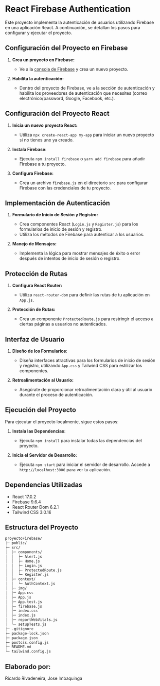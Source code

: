 # React Firebase Authentication

Este proyecto implementa la autenticación de usuarios utilizando Firebase en una aplicación React. A continuación, se detallan los pasos para configurar y ejecutar el proyecto.

## Configuración del Proyecto en Firebase

1. **Crea un proyecto en Firebase:**
   - Ve a la [consola de Firebase](https://console.firebase.google.com/) y crea un nuevo proyecto.
   
2. **Habilita la autenticación:**
   - Dentro del proyecto de Firebase, ve a la sección de autenticación y habilita los proveedores de autenticación que necesites (correo electrónico/password, Google, Facebook, etc.).

## Configuración del Proyecto React

1. **Inicia un nuevo proyecto React:**
   - Utiliza `npx create-react-app my-app` para iniciar un nuevo proyecto si no tienes uno ya creado.

2. **Instala Firebase:**
   - Ejecuta `npm install firebase` o `yarn add firebase` para añadir Firebase a tu proyecto.

3. **Configura Firebase:**
   - Crea un archivo `firebase.js` en el directorio `src` para configurar Firebase con las credenciales de tu proyecto.

## Implementación de Autenticación

1. **Formulario de Inicio de Sesión y Registro:**
   - Crea componentes React (`Login.js` y `Register.js`) para los formularios de inicio de sesión y registro.
   - Utiliza los métodos de Firebase para autenticar a los usuarios.

2. **Manejo de Mensajes:**
   - Implementa la lógica para mostrar mensajes de éxito o error después de intentos de inicio de sesión o registro.

## Protección de Rutas

1. **Configura React Router:**
   - Utiliza `react-router-dom` para definir las rutas de tu aplicación en `App.js`.

2. **Protección de Rutas:**
   - Crea un componente `ProtectedRoute.js` para restringir el acceso a ciertas páginas a usuarios no autenticados.

## Interfaz de Usuario

1. **Diseño de los Formularios:**
   - Diseña interfaces atractivas para los formularios de inicio de sesión y registro, utilizando `App.css` y Tailwind CSS para estilizar los componentes.

2. **Retroalimentación al Usuario:**
   - Asegúrate de proporcionar retroalimentación clara y útil al usuario durante el proceso de autenticación.

## Ejecución del Proyecto

Para ejecutar el proyecto localmente, sigue estos pasos:

1. **Instala las Dependencias:**
   - Ejecuta `npm install` para instalar todas las dependencias del proyecto.

2. **Inicia el Servidor de Desarrollo:**
   - Ejecuta `npm start` para iniciar el servidor de desarrollo. Accede a `http://localhost:3000` para ver tu aplicación.

## Dependencias Utilizadas

- React 17.0.2
- Firebase 9.6.4
- React Router Dom 6.2.1
- Tailwind CSS 3.0.16

## Estructura del Proyecto

```markdown
proyectoFirebase/
├─ public/
├─ src/
│  ├─ components/
│  │  ├─ Alert.js
│  │  ├─ Home.js
│  │  ├─ Login.js
│  │  ├─ ProtectedRoute.js
│  │  └─ Register.js
│  ├─ context/
│  │  └─ AuthContext.js
│  ├─ img/
│  ├─ App.css
│  ├─ App.js
│  ├─ App.test.js
│  ├─ firebase.js
│  ├─ index.css
│  ├─ index.js
│  ├─ reportWebVitals.js
│  └─ setupTests.js
├─ .gitignore
├─ package-lock.json
├─ package.json
├─ postcss.config.js
├─ README.md
└─ tailwind.config.js
```

## Elaborado por:
Ricardo Rivadeneira, Jose Imbaquinga
